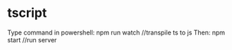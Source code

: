 # tscript

Type command in powershell: npm run watch //transpile ts to js
Then: npm start                           //run server
